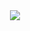 <!DOCTYPE html>
<html>
    <head></head>
    <body>
        <div style="text-align:center;">
            <!-- Image Map Generated by http://www.image-map.net/ -->
            <img src="2020-09-07.png" usemap="#image-map">
            <map name="image-map">
                <area target alt title href="pages/about.html" coords="315,267,141 shape="circle">
                <area target alt title href'="pages/idea.html" coords ="587,517,99,434" shape="rect">
                <area target alt title href="pages.laser.html" coords="100,524,587,591" shape="rect">
            </map>
        </div>
    </body>
</html>
